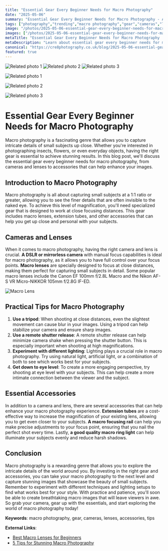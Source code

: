 ```yaml
---
title: "Essential Gear Every Beginner Needs for Macro Photography"
date: "2025-05-06"
summary: "Essential Gear Every Beginner Needs for Macro Photography - A trending topic in photography."
tags: ["photography","trending","macro photography","gear","cameras","lenses","accessories","tips","tripod","lighting","extension tubes","focusing rail"]
image: "/photos/2025-05-06-essential-gear-every-beginner-needs-for-macro-photography-1.jpg"
images: ["/photos/2025-05-06-essential-gear-every-beginner-needs-for-macro-photography-1.jpg","/photos/2025-05-06-essential-gear-every-beginner-needs-for-macro-photography-2.jpg","/photos/2025-05-06-essential-gear-every-beginner-needs-for-macro-photography-3.jpg"]
metaTitle: "Essential Gear Every Beginner Needs for Macro Photography | cre8 Photography"
metaDescription: "Learn about essential gear every beginner needs for macro photography in photography with practical tips and insights."
canonical: "https://cre8photography.co.uk/blog/2025-05-06-essential-gear-every-beginner-needs-for-macro-photography"
featured: true
---
```


<!-- Gallery as HTML -->

<div class="grid grid-cols-1 sm:grid-cols-2 md:grid-cols-3 gap-4">
  <img src="/photos/2025-05-06-essential-gear-every-beginner-needs-for-macro-photography-1.jpg" alt="Related photo 1" class="w-full rounded-lg" />
<img src="/photos/2025-05-06-essential-gear-every-beginner-needs-for-macro-photography-2.jpg" alt="Related photo 2" class="w-full rounded-lg" />
<img src="/photos/2025-05-06-essential-gear-every-beginner-needs-for-macro-photography-3.jpg" alt="Related photo 3" class="w-full rounded-lg" />
</div>


<!-- Gallery as Markdown -->
![Related photo 1](/photos/2025-05-06-essential-gear-every-beginner-needs-for-macro-photography-1.jpg)


![Related photo 2](/photos/2025-05-06-essential-gear-every-beginner-needs-for-macro-photography-2.jpg)


![Related photo 3](/photos/2025-05-06-essential-gear-every-beginner-needs-for-macro-photography-3.jpg)



# Essential Gear Every Beginner Needs for Macro Photography

Macro photography is a fascinating genre that allows you to capture intricate details of small subjects up close. Whether you're interested in photographing insects, flowers, or even everyday objects, having the right gear is essential to achieve stunning results. In this blog post, we'll discuss the essential gear every beginner needs for macro photography, from cameras and lenses to accessories that can help enhance your images.

## Introduction to Macro Photography

Macro photography is all about capturing small subjects at a 1:1 ratio or greater, allowing you to see the finer details that are often invisible to the naked eye. To achieve this level of magnification, you'll need specialized gear that is designed to work at close focusing distances. This gear includes macro lenses, extension tubes, and other accessories that can help you get up close and personal with your subjects.

## Cameras and Lenses

When it comes to macro photography, having the right camera and lens is crucial. **A DSLR or mirrorless camera** with manual focus capabilities is ideal for macro photography, as it allows you to have full control over your focus points. **Macro lenses** are specially designed to focus at close distances, making them perfect for capturing small subjects in detail. Some popular macro lenses include the Canon EF 100mm f/2.8L Macro and the Nikon AF-S VR Micro-NIKKOR 105mm f/2.8G IF-ED.

![Macro Lens](/path/to/macro-lens.jpg)

## Practical Tips for Macro Photography

1. **Use a tripod**: When shooting at close distances, even the slightest movement can cause blur in your images. Using a tripod can help stabilize your camera and ensure sharp images.
2. **Use a remote shutter release**: A remote shutter release can help minimize camera shake when pressing the shutter button. This is especially important when shooting at high magnifications.
3. **Experiment with different lighting**: Lighting plays a crucial role in macro photography. Try using natural light, artificial light, or a combination of both to see which works best for your subjects.
4. **Get down to eye level**: To create a more engaging perspective, try shooting at eye level with your subjects. This can help create a more intimate connection between the viewer and the subject.

## Essential Accessories

In addition to a camera and lens, there are several accessories that can help enhance your macro photography experience. **Extension tubes** are a cost-effective way to increase the magnification of your existing lens, allowing you to get even closer to your subjects. **A macro focusing rail** can help you make precise adjustments to your focus point, ensuring that you nail the perfect shot every time. Lastly, **a good quality macro ring light** can help illuminate your subjects evenly and reduce harsh shadows.

## Conclusion

Macro photography is a rewarding genre that allows you to explore the intricate details of the world around you. By investing in the right gear and accessories, you can take your macro photography to the next level and capture stunning images that showcase the beauty of small subjects. Remember to experiment with different techniques and lighting setups to find what works best for your style. With practice and patience, you'll soon be able to create breathtaking macro images that will leave viewers in awe. So grab your camera, gear up with the essentials, and start exploring the world of macro photography today!

**Keywords**: macro photography, gear, cameras, lenses, accessories, tips

**External Links**:
- [Best Macro Lenses for Beginners](https://www.digitalcameraworld.com/buying-guides/best-macro-lenses)
- [5 Tips for Stunning Macro Photography](https://www.photographytalk.com/5-tips-for-stunning-macro-photography)


